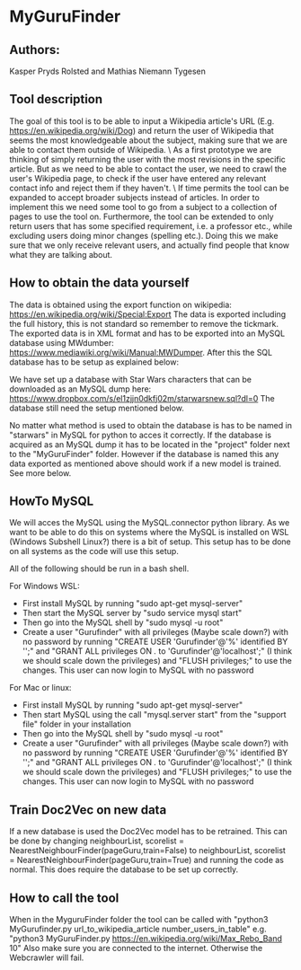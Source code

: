 # MyGuruFinder

## Authors:
 Kasper Pryds Rolsted and Mathias Niemann Tygesen

## Tool description
The goal of this tool is to be able to input a Wikipedia article's URL (E.g. https://en.wikipedia.org/wiki/Dog) and return the user of Wikipedia that seems the most knowledgeable about the subject, making sure that we are able to contact them outside of Wikipedia. \\
As a first prototype we are thinking of simply returning the user with the most revisions in the specific article. But as we need to be able to contact the user, we need to crawl the user's Wikipedia page, to check if the user have entered any relevant contact info and reject them if they haven't. \\
If time permits the tool can be expanded to accept broader subjects instead of articles. In order to implement this we need some tool to go from a subject to a collection of pages to use the tool on. Furthermore, the tool can be extended to only return users that has some specified requirement, i.e. a professor etc., while excluding users doing minor changes (spelling etc.). Doing this we make sure that we only receive relevant users, and actually find people that know what they are talking about.

## How to obtain the data yourself
The data is obtained using the export function on wikipedia: https://en.wikipedia.org/wiki/Special:Export
The data is exported including the full history, this is not standard so remember to remove the tickmark.
The exported data is in XML format and has to be exported into an MySQL database using MWdumber: https://www.mediawiki.org/wiki/Manual:MWDumper.
After this the SQL database has to be setup as explained below:

We have set up a database with Star Wars characters that can be downloaded as an MySQL dump here: https://www.dropbox.com/s/el1zjjn0dkfj02m/starwarsnew.sql?dl=0
The database still need the setup mentioned below.

No matter what method is used to obtain the database is has to be named in "starwars" in MySQL for python to acces it correctly.
If the database is acquired as an MySQL dump it has to be located in the "project" folder next to the "MyGuruFinder" folder.
However if the database is named this any data exported as mentioned above should work if a new model is trained. See more below.

## HowTo MySQL
We will acces the MySQL using the MySQL.connector python library. As we want to be able to do this on systems where the MySQL is installed on WSL (Windows Subshell Linux?) there is a bit of setup. This setup has to be done on all systems as the code will use this setup. 

All of the following should be run in a bash shell.

For Windows WSL:
* First install MySQL by running "sudo apt-get mysql-server"
* Then start the MySQL server by "sudo service mysql start"
* Then go into the MySQL shell by "sudo mysql -u root"
* Create a user "Gurufinder" with all privileges (Maybe scale down?) with no password by running
    "CREATE USER 'Gurufinder'@'%' identified BY '';"
    and
    "GRANT ALL privileges ON *.* to 'Gurufinder'@'localhost';" (I think we should scale down the privileges)
    and
    "FLUSH privileges;" to use the changes.
This user can now login to MySQL with no password

For Mac or linux:
* First install MySQL by running "sudo apt-get mysql-server"
* Then start MySQL using the call "mysql.server start" from the "support file" folder in your installation
* Then go into the MySQL shell by "sudo mysql -u root"
* Create a user "Gurufinder" with all privileges (Maybe scale down?) with no password by running
    "CREATE USER 'Gurufinder'@'%' identified BY '';"
    and
    "GRANT ALL privileges ON *.* to 'Gurufinder'@'localhost';" (I think we should scale down the privileges)
    and
    "FLUSH privileges;" to use the changes.
This user can now login to MySQL with no password

## Train Doc2Vec on new data
If a new database is used the Doc2Vec model has to be retrained. This can be done by changing
neighbourList, scorelist = NearestNeighbourFinder(pageGuru,train=False)
to 
neighbourList, scorelist = NearestNeighbourFinder(pageGuru,train=True)
and running the code as normal.
This does require the database to be set up correctly.

## How to call the tool
When in the MyguruFinder folder the tool can be called with 
"python3 MyGurufinder.py url_to_wikipedia_article number_users_in_table"
e.g.
"python3 MyGuruFinder.py https://en.wikipedia.org/wiki/Max_Rebo_Band 10"
Also make sure you are connected to the internet. Otherwise the Webcrawler will fail.
